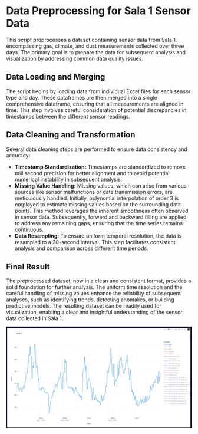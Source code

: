 # Data Preprocessing for Sala 1 Sensor Data

This script preprocesses a dataset containing sensor data from Sala 1, encompassing gas, climate, and dust measurements collected over three days. The primary goal is to prepare the data for subsequent analysis and visualization by addressing common data quality issues.

## Data Loading and Merging

The script begins by loading data from individual Excel files for each sensor type and day. These dataframes are then merged into a single comprehensive dataframe, ensuring that all measurements are aligned in time. This step involves careful consideration of potential discrepancies in timestamps between the different sensor readings.

## Data Cleaning and Transformation

Several data cleaning steps are performed to ensure data consistency and accuracy:

* **Timestamp Standardization:** Timestamps are standardized to remove millisecond precision for better alignment and to avoid potential numerical instability in subsequent analysis.
* **Missing Value Handling:** Missing values, which can arise from various sources like sensor malfunctions or data transmission errors, are meticulously handled. Initially, polynomial interpolation of order 3 is employed to estimate missing values based on the surrounding data points. This method leverages the inherent smoothness often observed in sensor data. Subsequently, forward and backward filling are applied to address any remaining gaps, ensuring that the time series remains continuous.
* **Data Resampling:** To ensure uniform temporal resolution, the data is resampled to a 30-second interval. This step facilitates consistent analysis and comparison across different time periods.

## Final Result

The preprocessed dataset, now in a clean and consistent format, provides a solid foundation for further analysis. The uniform time resolution and the careful handling of missing values enhance the reliability of subsequent analyses, such as identifying trends, detecting anomalies, or building predictive models. The resulting dataset can be readily used for visualization, enabling a clear and insightful understanding of the sensor data collected in Sala 1.

![Result example](example_output.png) 
